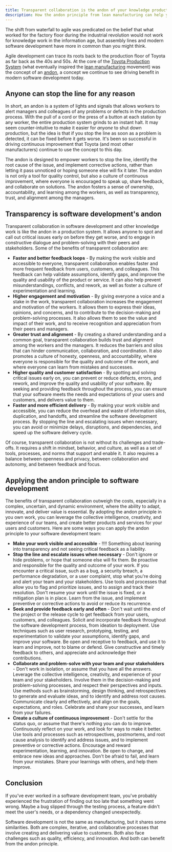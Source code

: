 ```yaml
---
title: Transparent collaboration is the andon of your knowledge production system
description: How the andon principle from lean manufacturing can help you spot and solve critical issues early on, and foster a culture of continuous improvement and alignment in your software development team.
---
```


The shift from waterfall to agile was predicated on the belief that what worked for the factory floor during the industrial revolution would not work for knowledge work in the information age, but assembly lines and modern software development have more in common than you might think.

Agile development can trace its roots back to the production floor of Toyota as far back as the 40s and 50s. At the core of the [Toyota Production System](https://en.wikipedia.org/wiki/Toyota_Production_System) (what eventually inspired the [lean manufacturing](https://en.wikipedia.org/wiki/Lean_manufacturing) movement) was the concept of an [andon](https://en.wikipedia.org/wiki/Andon_(manufacturing)), a concept we continue to see driving benefit in modern software development today.

## Anyone can stop the line for any reason

In short, an andon is a system of lights and signals that allows workers to alert managers and colleagues of any problems or defects in the production process. With the pull of a cord or the press of a button at each station by any worker, the entire production system grinds to an instant halt. It may seem counter-intuitive to make it easier for *anyone* to shut down production, but the idea is that if you stop the line as soon as a problem is detected, it can be fixed before it gets worse. It's been so successful in driving continuous improvement that Toyota (and most other manufacturers) continue to use the concept to this day.

The andon is designed to empower workers to stop the line, identify the root cause of the issue, and implement corrective actions, rather than letting it pass unnoticed or hoping someone else will fix it later. The andon is not only a tool for quality control, but also a culture of continuous improvement, where everyone is encouraged to speak up, share feedback, and collaborate on solutions. The andon fosters a sense of ownership, accountability, and learning among the workers, as well as transparency, trust, and alignment among the managers.

## Transparency is software development's andon

Transparent collaboration in software development and other knowledge work is like the andon in a production system. It allows anyone to spot and call out critical issues early on before they get worse, and to engage in constructive dialogue and problem-solving with their peers and stakeholders. Some of the benefits of transparent collaboration are:

- **Faster and better feedback loops** - By making the work visible and accessible to everyone, transparent collaboration enables faster and more frequent feedback from users, customers, and colleagues. This feedback can help validate assumptions, identify gaps, and improve the quality and usability of the product or service. It can also help prevent misunderstandings, conflicts, and rework, as well as foster a culture of experimentation and learning.
- **Higher engagement and motivation** - By giving everyone a voice and a stake in the work, transparent collaboration increases the engagement and motivation of the workers. It allows them to express their ideas, opinions, and concerns, and to contribute to the decision-making and problem-solving processes. It also allows them to see the value and impact of their work, and to receive recognition and appreciation from their peers and managers.
- **Greater trust and alignment** - By creating a shared understanding and a common goal, transparent collaboration builds trust and alignment among the workers and the managers. It reduces the barriers and silos that can hinder communication, collaboration, and coordination. It also promotes a culture of honesty, openness, and accountability, where everyone is responsible for the quality and outcome of the work, and where everyone can learn from mistakes and successes.
- **Higher quality and customer satisfaction** - By spotting and solving critical issues early on, you can prevent or reduce defects, errors, and rework, and improve the quality and usability of your software. By seeking and providing feedback throughout the process, you can ensure that your software meets the needs and expectations of your users and customers, and delivers value to them.
- **Faster and more efficient delivery** - By making your work visible and accessible, you can reduce the overhead and waste of information silos, duplication, and handoffs, and streamline the software development process. By stopping the line and escalating issues when necessary, you can avoid or minimize delays, disruptions, and dependencies, and speed up the software delivery cycle.

Of course, transparent collaboration is not without its challenges and trade-offs. It requires a shift in mindset, behavior, and culture, as well as a set of tools, processes, and norms that support and enable it. It also requires a balance between openness and privacy, between collaboration and autonomy, and between feedback and focus.

## Applying the andon principle to software development

The benefits of transparent collaboration outweigh the costs, especially in a complex, uncertain, and dynamic environment, where the ability to adapt, innovate, and deliver value is essential. By adopting the andon principle in you own work, you can leverage the collective intelligence, creativity, and experience of our teams, and create better products and services for your users and customers. Here are some ways you can apply the andon principle to your software development team:


- **Make your work visible and accessible** - !!!! Something about leaning into transparency and not seeing critical feedback as a liability.
- **Stop the line and escalate issues when necessary** - Don't ignore or hide problems, or hope that someone else will fix them. Be proactive and responsible for the quality and outcome of your work. If you encounter a critical issue, such as a bug, a security breach, a performance degradation, or a user complaint, stop what you're doing and alert your team and your stakeholders. Use tools and processes that allow you to flag and prioritize issues, and to assign and track their resolution. Don't resume your work until the issue is fixed, or a mitigation plan is in place. Learn from the issue, and implement preventive or corrective actions to avoid or reduce its recurrence.
- **Seek and provide feedback early and often** - Don't wait until the end of the project or the release cycle to get feedback from your users, customers, and colleagues. Solicit and incorporate feedback throughout the software development process, from ideation to deployment. Use techniques such as user research, prototyping, testing, and experimentation to validate your assumptions, identify gaps, and improve your software. Be open and receptive to feedback, and use it to learn and improve, not to blame or defend. Give constructive and timely feedback to others, and appreciate and acknowledge their contributions.
- **Collaborate and problem-solve with your team and your stakeholders** - Don't work in isolation, or assume that you have all the answers. Leverage the collective intelligence, creativity, and experience of your team and your stakeholders. Involve them in the decision-making and problem-solving processes, and respect their perspectives and inputs. Use methods such as brainstorming, design thinking, and retrospectives to generate and evaluate ideas, and to identify and address root causes. Communicate clearly and effectively, and align on the goals, expectations, and roles. Celebrate and share your successes, and learn from your failures.
- **Create a culture of continuous improvement** - Don't settle for the status quo, or assume that there's nothing you can do to improve. Continuously reflect on your work, and look for ways to make it better. Use tools and processes such as retrospectives, postmortems, and root cause analysis to identify and address issues, and to implement preventive or corrective actions. Encourage and reward experimentation, learning, and innovation. Be open to change, and embrace new ideas and approaches. Don't be afraid to fail, and learn from your mistakes. Share your learnings with others, and help them improve.

## Conclusion

If you've ever worked in a software development team, you've probably experienced the frustration of finding out too late that something went wrong. Maybe a bug slipped through the testing process, a feature didn't meet the user's needs, or a dependency changed unexpectedly.

Software development is not the same as manufacturing, but it shares some similarities. Both are complex, iterative, and collaborative processes that involve creating and delivering value to customers. Both also face challenges such as quality, efficiency, and innovation. And both can benefit from the andon principle.
